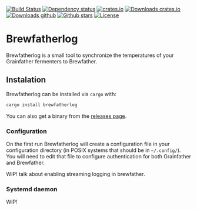 [![Build Status](https://github.com/orium/brewfatherlog/workflows/CI/badge.svg)](https://github.com/orium/brewfatherlog/actions?query=workflow%3ACI)
[![Dependency status](https://deps.rs/repo/github/orium/brewfatherlog/status.svg)](https://deps.rs/repo/github/orium/brewfatherlog)
[![crates.io](https://img.shields.io/crates/v/brewfatherlog.svg)](https://crates.io/crates/brewfatherlog)
[![Downloads crates.io](https://img.shields.io/crates/d/brewfatherlog.svg?label=crates.io%20downloads)](https://crates.io/crates/brewfatherlog)
[![Downloads github](https://img.shields.io/github/downloads/orium/brewfatherlog/total.svg?label=github%20downloads)](https://github.com/orium/brewfatherlog/releases)
[![Github stars](https://img.shields.io/github/stars/orium/brewfatherlog.svg?logo=github)](https://github.com/orium/brewfatherlog/stargazers)
[![License](https://img.shields.io/crates/l/brewfatherlog.svg)](./LICENSE.md)


# Brewfatherlog

<!-- cargo-rdme start -->

Brewfatherlog is a small tool to synchronize the temperatures of your Grainfather fermenters to Brewfather.

## Instalation

Brewfatherlog can be installed via `cargo` with:

```bash
cargo install brewfatherlog
```

You can also get a binary from the [releases page](https://github.com/orium/brewfatherlog/releases/).

### Configuration

On the first run Brewfatherlog will create a configuration file in your configuration directory (in POSIX systems
that should be in `~/.config/`). You will need to edit that file to configure authentication for both Grainfather
and Brewfather.

WIP! talk about enabling streaming logging in brewfather.

### Systemd daemon

WIP!

<!-- cargo-rdme end -->
